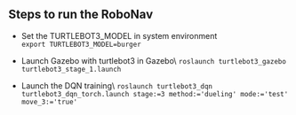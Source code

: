 ## Steps to run the RoboNav

- Set the TURTLEBOT3_MODEL in system environment\
`export TURTLEBOT3_MODEL=burger`

- Launch Gazebo with turtlebot3 in Gazebo\ 
`roslaunch turtlebot3_gazebo turtlebot3_stage_1.launch`

- Launch the DQN training\ 
`roslaunch turtlebot3_dqn turtlebot3_dqn_torch.launch stage:=3 method:='dueling' mode:='test' move_3:='true'`
